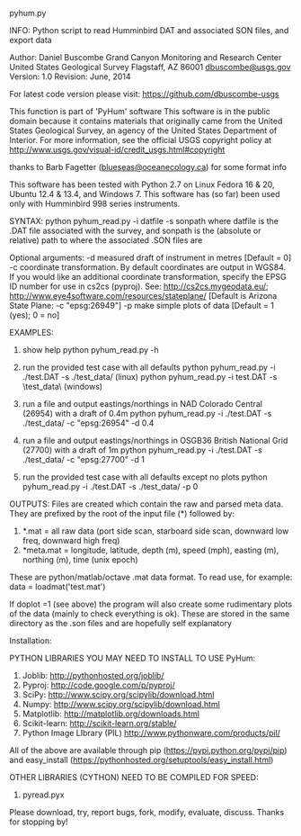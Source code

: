 pyhum.py

INFO:
Python script to read Humminbird DAT and associated SON files, and export data

Author:    Daniel Buscombe
           Grand Canyon Monitoring and Research Center
           United States Geological Survey
           Flagstaff, AZ 86001
           dbuscombe@usgs.gov
Version: 1.0      Revision: June, 2014

For latest code version please visit:
https://github.com/dbuscombe-usgs

This function is part of 'PyHum' software
This software is in the public domain because it contains materials that originally came from the United States Geological Survey, an agency of the United States Department of Interior. 
For more information, see the official USGS copyright policy at 
http://www.usgs.gov/visual-id/credit_usgs.html#copyright

thanks to Barb Fagetter (blueseas@oceanecology.ca) for some format info

This software has been tested with Python 2.7 on Linux Fedora 16 & 20, Ubuntu 12.4 & 13.4, and Windows 7.
This software has (so far) been used only with Humminbird 998 series instruments. 

SYNTAX:
python pyhum_read.py -i datfile -s sonpath
where datfile is the .DAT file associated with the survey, and sonpath is the (absolute or relative) path to where the associated .SON files are

Optional arguments:
-d measured draft of instrument in metres [Default = 0]
-c coordinate transformation. By default coordinates are output in WGS84. If you would like an additional coordinate transformation, specify the EPSG ID number for use in cs2cs (pyproj). See: http://cs2cs.mygeodata.eu/; http://www.eye4software.com/resources/stateplane/ [Default is Arizona State Plane: -c "epsg:26949"]
-p make simple plots of data [Default = 1 (yes); 0 = no]

EXAMPLES:
1) show help
python pyhum_read.py -h

2) run the provided test case with all defaults
python pyhum_read.py -i ./test.DAT -s ./test_data/ (linux)
python pyhum_read.py -i test.DAT -s \test_data\ (windows)

3) run a file and output eastings/northings in NAD Colorado Central (26954) with a draft of 0.4m
python pyhum_read.py -i ./test.DAT -s ./test_data/ -c "epsg:26954" -d 0.4

4) run a file and output eastings/northings in OSGB36 British National Grid (27700) with a draft of 1m 
python pyhum_read.py -i ./test.DAT -s ./test_data/ -c "epsg:27700" -d 1 

5) run the provided test case with all defaults except no plots
python pyhum_read.py -i ./test.DAT -s ./test_data/ -p 0

OUTPUTS:
Files are created which contain the raw and parsed meta data. They are prefixed by the root of the input file (*) followed by:
1) *.mat = all raw data (port side scan, starboard side scan, downward low freq, downward high freq)
2) *meta.mat = longitude, latitude, depth (m), speed (mph), easting (m), northing (m), time (unix epoch)

These are python/matlab/octave .mat data format. To read use, for example:
data = loadmat('test.mat')

If doplot =1 (see above) the program will also create some rudimentary plots of the data (mainly to check everything is ok). These are stored in the same directory as the .son files and are hopefully self explanatory

Installation:

PYTHON LIBRARIES YOU MAY NEED TO INSTALL TO USE PyHum:
1) Joblib: http://pythonhosted.org/joblib/
2) Pyproj: http://code.google.com/p/pyproj/
3) SciPy: http://www.scipy.org/scipylib/download.html
4) Numpy: http://www.scipy.org/scipylib/download.html
5) Matplotlib: http://matplotlib.org/downloads.html
6) Scikit-learn: http://scikit-learn.org/stable/
7) Python Image LIbrary (PIL) http://www.pythonware.com/products/pil/

All of the above are available through pip (https://pypi.python.org/pypi/pip) and easy_install (https://pythonhosted.org/setuptools/easy_install.html)

OTHER LIBRARIES (CYTHON) NEED TO BE COMPILED FOR SPEED:
1) pyread.pyx


Please download, try, report bugs, fork, modify, evaluate, discuss. Thanks for stopping by!
